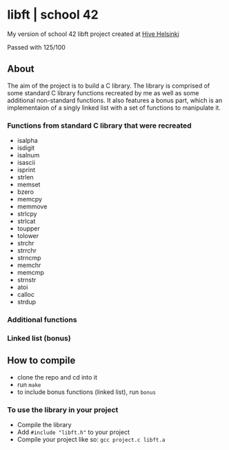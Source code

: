 # libft | school 42

My version of school 42 libft project created at [Hive Helsinki](https://www.hive.fi/en/)

Passed with 125/100

## About

The aim of the project is to build a C library. The library is comprised of some standard C library functions recreated by me as well as some additional non-standard functions. It also features a bonus part, which is an implementaion of a singly linked list with a set of functions to manipulate it.

### Functions from standard C library that were recreated

- isalpha
- isdigit
- isalnum
- isascii
- isprint
- strlen
- memset
- bzero
- memcpy
- memmove
- strlcpy
- strlcat
- toupper
- tolower
- strchr
- strrchr
- strncmp
- memchr
- memcmp
- strnstr
- atoi
- calloc
- strdup

### Additional functions

### Linked list (bonus)

## How to compile

- clone the repo and cd into it
- run `make`
- to include bonus functions (linked list), run `bonus`

### To use the library in your project

- Compile the library
- Add `#include "libft.h"` to your project
- Compile your project like so: `gcc project.c libft.a`
